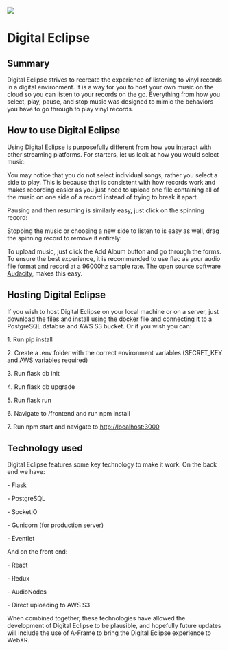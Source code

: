 ![](Pictures/10000001000003E8000000F6C90FE4F22FB9D9B1.png)

Digital Eclipse
===============

Summary
-------

Digital Eclipse strives to recreate the experience of listening to vinyl
records in a digital environment. It is a way for you to host your own
music on the cloud so you can listen to your records on the go.
Everything from how you select, play, pause, and stop music was designed
to mimic the behaviors you have to go through to play vinyl records.

How to use Digital Eclipse
--------------------------

Using Digital Eclipse is purposefully different from how you interact
with other streaming platforms. For starters, let us look at how you
would select music:

You may notice that you do not select individual songs, rather you
select a side to play. This is because that is consistent with how
records work and makes recording easier as you just need to upload one
file containing all of the music on one side of a record instead of
trying to break it apart.

Pausing and then resuming is similarly easy, just click on the spinning
record:

Stopping the music or choosing a new side to listen to is easy as well,
drag the spinning record to remove it entirely:

To upload music, just click the Add Album button and go through the
forms. To ensure the best experience, it is recommended to use flac as
your audio file format and record at a 96000hz sample rate. The open
source software [Audacity](https://www.audacityteam.org/), makes this
easy.

Hosting Digital Eclipse
-----------------------

If you wish to host Digital Eclipse on your local machine or on a
server, just download the files and install using the docker file and
connecting it to a PostgreSQL databse and AWS S3 bucket. Or if you wish
you can:

1\. Run pip install

2\. Create a .env folder with the correct environment variables
(SECRET\_KEY and AWS variables required)

3\. Run flask db init

4\. Run flask db upgrade

5\. Run flask run

6\. Navigate to /frontend and run npm install

7\. Run npm start and navigate to
[http://localhost:3000](http://localhost:3000/)

Technology used
---------------

Digital Eclipse features some key technology to make it work. On the
back end we have:

\- Flask

\- PostgreSQL

\- SocketIO

\- Gunicorn (for production server)

\- Eventlet

And on the front end:

\- React

\- Redux

\- AudioNodes

\- Direct uploading to AWS S3

When combined together, these technologies have allowed the development
of Digital Eclipse to be plausible, and hopefully future updates will
include the use of A-Frame to bring the Digital Eclipse experience to
WebXR.
